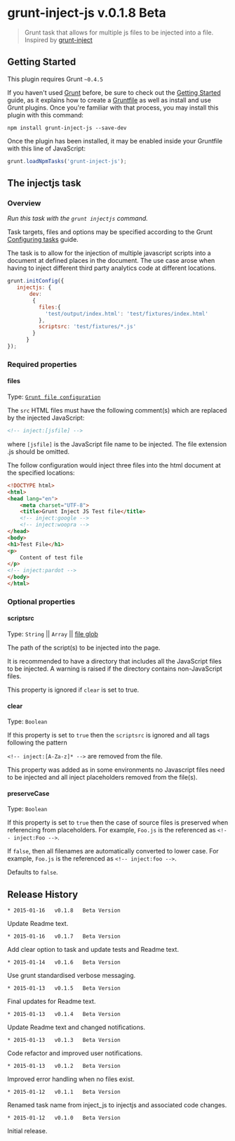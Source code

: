 # grunt-inject-js v.0.1.8 Beta

> Grunt task that allows for multiple js files to be injected into a file. Inspired by [grunt-inject](https://github.com/ChrisWren/grunt-inject)

## Getting Started
This plugin requires Grunt `~0.4.5`

If you haven't used [Grunt](http://gruntjs.com/) before, be sure to check out the [Getting Started](http://gruntjs.com/getting-started) guide, as it explains how to create a [Gruntfile](http://gruntjs.com/sample-gruntfile) as well as install and use Grunt plugins. Once you're familiar with that process, you may install this plugin with this command:

```shell
npm install grunt-inject-js --save-dev
```

Once the plugin has been installed, it may be enabled inside your Gruntfile with this line of JavaScript:

```js
grunt.loadNpmTasks('grunt-inject-js');
```

## The injectjs task

### Overview
_Run this task with the `grunt injectjs` command._

Task targets, files and options may be specified according to the Grunt [Configuring tasks](http://gruntjs.com/configuring-tasks) guide.

The task is to allow for the injection of multiple javascript scripts into a document at defined places in the document. The use case arose when having to inject different third party
analytics code at different locations.


```js
grunt.initConfig({
   injectjs: {
       dev:
        {
          files:{
            'test/output/index.html': 'test/fixtures/index.html'
          },
          scriptsrc: 'test/fixtures/*.js'
        }
      }
});
```

### Required properties

#### files
Type: [`Grunt file configuration`](http://gruntjs.com/configuring-tasks#files)

The `src` HTML files must have the following comment(s) which are replaced by the injected JavaScript:

```html
<!-- inject:[jsfile] -->
```

where ```[jsfile]``` is the JavaScript file name to be injected. The file extension .js should be omitted.

The follow configuration would inject three files into the html document at the specified locations:
```html
<!DOCTYPE html>
<html>
<head lang="en">
    <meta charset="UTF-8">
    <title>Grunt Inject JS Test file</title>
    <!-- inject:google -->
    <!-- inject:woopra -->
</head>
<body>
<h1>Test File</h1>
<p>
    Content of test file
</p>
<!-- inject:pardot -->
</body>
</html>
```

### Optional properties

#### scriptsrc
Type: `String` || `Array` || [file glob](http://gruntjs.com/configuring-tasks#globbing-patterns)

The path of the script(s) to be injected into the page.

It is recommended to have a directory that includes all the JavaScript files to be injected.
A warning is raised if the directory contains non-JavaScript files.

This property is ignored if `clear` is set to true.

#### clear
Type: `Boolean`

If this property is set to `true` then the `scriptsrc` is ignored and all tags following the pattern

`<!-- inject:[A-Za-z]* -->` are removed from the file.

This property was added as in some environments no Javascript files need to be injected and all inject placeholders removed from the file(s).

#### preserveCase
Type: `Boolean`

If this property is set to `true` then the case of source files is preserved when referencing from placeholders. For example, `Foo.js` is the referenced as  `<!-- inject:Foo -->`.

If `false`, then all filenames are automatically converted to lower case. For example, `Foo.js` is the referenced as  `<!-- inject:foo -->`.

Defaults to `false`.

## Release History

    * 2015-01-16   v0.1.8   Beta Version
<p>Update  Readme text.</p>

    * 2015-01-16   v0.1.7   Beta Version
<p>Add clear option to task and update tests and Readme text.</p>

    * 2015-01-14   v0.1.6   Beta Version
<p>Use grunt standardised verbose messaging.</p>

    * 2015-01-13   v0.1.5   Beta Version
<p>Final updates for Readme text.</p>

    * 2015-01-13   v0.1.4   Beta Version
<p>Update Readme text and changed notifications.</p>

    * 2015-01-13   v0.1.3   Beta Version
<p>Code refactor and improved user notifications.</p>

    * 2015-01-13   v0.1.2   Beta Version
<p>Improved error handling when no files exist.</p>

    * 2015-01-12   v0.1.1   Beta Version
<p>Renamed task name from inject_js to injectjs and associated code changes.</p>

    * 2015-01-12   v0.1.0   Beta Version
<p>Initial release.</p>